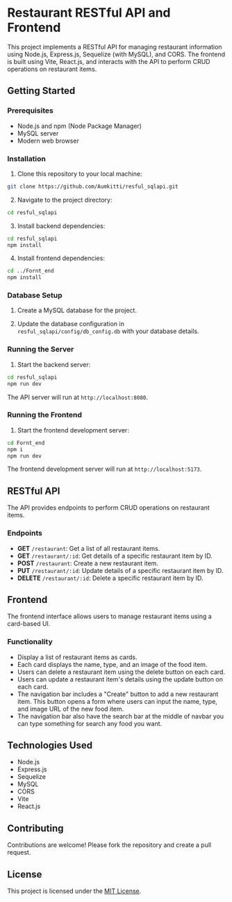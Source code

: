 # Restaurant RESTful API and Frontend

This project implements a RESTful API for managing restaurant information using Node.js, Express.js, Sequelize (with MySQL), and CORS. The frontend is built using Vite, React.js, and interacts with the API to perform CRUD operations on restaurant items.

## Getting Started
### Prerequisites

- Node.js and npm (Node Package Manager)
- MySQL server
- Modern web browser

### Installation

1. Clone this repository to your local machine:

```bash
git clone https://github.com/Aumkitti/resful_sqlapi.git
```

2. Navigate to the project directory:

```bash
cd resful_sqlapi
```

3. Install backend dependencies:

```bash
cd resful_sqlapi
npm install
```

4. Install frontend dependencies:

```bash
cd ../Fornt_end
npm install
```

### Database Setup

1. Create a MySQL database for the project.

2. Update the database configuration in `resful_sqlapi/config/db_config.db` with your database details.


### Running the Server

1. Start the backend server:

```bash
cd resful_sqlapi
npm run dev
```

The API server will run at `http://localhost:8080`.

### Running the Frontend

1. Start the frontend development server:

```bash
cd Fornt_end
npm i
npm run dev
```

The frontend development server will run at `http://localhost:5173`.

## RESTful API

The API provides endpoints to perform CRUD operations on restaurant items.

### Endpoints

- **GET** `/restaurant`: Get a list of all restaurant items.
- **GET** `/restaurant/:id`: Get details of a specific restaurant item by ID.
- **POST** `/restaurant`: Create a new restaurant item.
- **PUT** `/restaurant/:id`: Update details of a specific restaurant item by ID.
- **DELETE** `/restaurant/:id`: Delete a specific restaurant item by ID.

## Frontend

The frontend interface allows users to manage restaurant items using a card-based UI.

### Functionality

- Display a list of restaurant items as cards.
- Each card displays the name, type, and an image of the food item.
- Users can delete a restaurant item using the delete button on each card.
- Users can update a restaurant item's details using the update button on each card.
- The navigation bar includes a "Create" button to add a new restaurant item. This button opens a form where users can input the name, type, and image URL of the new food item.
- The navigation bar also have the search bar at the middle of navbar you can type something for search any food you want.

## Technologies Used

- Node.js
- Express.js
- Sequelize
- MySQL
- CORS
- Vite
- React.js

## Contributing

Contributions are welcome! Please fork the repository and create a pull request.

## License

This project is licensed under the [MIT License](LICENSE).

